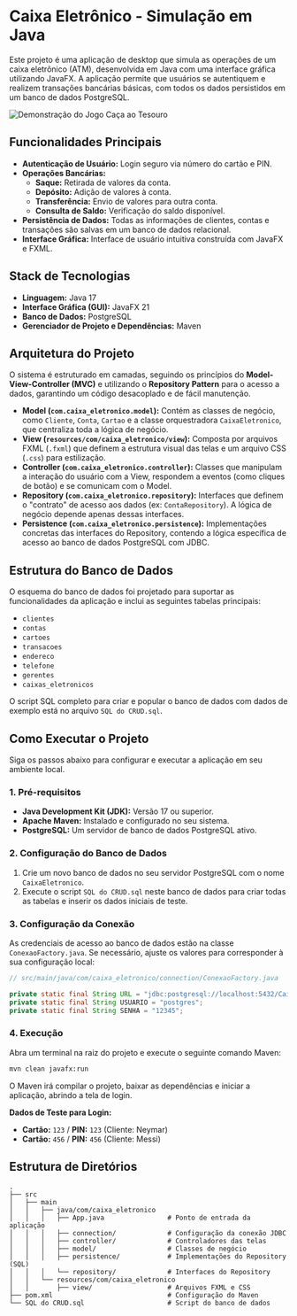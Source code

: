 # Caixa Eletrônico - Simulação em Java

Este projeto é uma aplicação de desktop que simula as operações de um caixa eletrônico (ATM), desenvolvida em Java com uma interface gráfica utilizando JavaFX. A aplicação permite que usuários se autentiquem e realizem transações bancárias básicas, com todos os dados persistidos em um banco de dados PostgreSQL.

![Demonstração do Jogo Caça ao Tesouro](https://i.imgur.com/GLRXwXp.gif)


## Funcionalidades Principais

- **Autenticação de Usuário:** Login seguro via número do cartão e PIN.
- **Operações Bancárias:**
    - **Saque:** Retirada de valores da conta.
    - **Depósito:** Adição de valores à conta.
    - **Transferência:** Envio de valores para outra conta.
    - **Consulta de Saldo:** Verificação do saldo disponível.
- **Persistência de Dados:** Todas as informações de clientes, contas e transações são salvas em um banco de dados relacional.
- **Interface Gráfica:** Interface de usuário intuitiva construída com JavaFX e FXML.

## Stack de Tecnologias

- **Linguagem:** Java 17
- **Interface Gráfica (GUI):** JavaFX 21
- **Banco de Dados:** PostgreSQL
- **Gerenciador de Projeto e Dependências:** Maven

## Arquitetura do Projeto

O sistema é estruturado em camadas, seguindo os princípios do **Model-View-Controller (MVC)** e utilizando o **Repository Pattern** para o acesso a dados, garantindo um código desacoplado e de fácil manutenção.

- **Model (`com.caixa_eletronico.model`):** Contém as classes de negócio, como `Cliente`, `Conta`, `Cartao` e a classe orquestradora `CaixaEletronico`, que centraliza toda a lógica de negócio.
- **View (`resources/com/caixa_eletronico/view`):** Composta por arquivos FXML (`.fxml`) que definem a estrutura visual das telas e um arquivo CSS (`.css`) para estilização.
- **Controller (`com.caixa_eletronico.controller`):** Classes que manipulam a interação do usuário com a View, respondem a eventos (como cliques de botão) e se comunicam com o Model.
- **Repository (`com.caixa_eletronico.repository`):** Interfaces que definem o "contrato" de acesso aos dados (ex: `ContaRepository`). A lógica de negócio depende apenas dessas interfaces.
- **Persistence (`com.caixa_eletronico.persistence`):** Implementações concretas das interfaces do Repository, contendo a lógica específica de acesso ao banco de dados PostgreSQL com JDBC.

## Estrutura do Banco de Dados

O esquema do banco de dados foi projetado para suportar as funcionalidades da aplicação e inclui as seguintes tabelas principais:

- `clientes`
- `contas`
- `cartoes`
- `transacoes`
- `endereco`
- `telefone`
- `gerentes`
- `caixas_eletronicos`

O script SQL completo para criar e popular o banco de dados com dados de exemplo está no arquivo `SQL do CRUD.sql`.

## Como Executar o Projeto

Siga os passos abaixo para configurar e executar a aplicação em seu ambiente local.

### 1. Pré-requisitos

- **Java Development Kit (JDK):** Versão 17 ou superior.
- **Apache Maven:** Instalado e configurado no seu sistema.
- **PostgreSQL:** Um servidor de banco de dados PostgreSQL ativo.

### 2. Configuração do Banco de Dados

1.  Crie um novo banco de dados no seu servidor PostgreSQL com o nome `CaixaEletronico`.
2.  Execute o script `SQL do CRUD.sql` neste banco de dados para criar todas as tabelas e inserir os dados iniciais de teste.

### 3. Configuração da Conexão

As credenciais de acesso ao banco de dados estão na classe `ConexaoFactory.java`. Se necessário, ajuste os valores para corresponder à sua configuração local:

```java
// src/main/java/com/caixa_eletronico/connection/ConexaoFactory.java

private static final String URL = "jdbc:postgresql://localhost:5432/CaixaEletronico";
private static final String USUARIO = "postgres"; 
private static final String SENHA = "12345";
```

### 4. Execução

Abra um terminal na raiz do projeto e execute o seguinte comando Maven:

```bash
mvn clean javafx:run
```

O Maven irá compilar o projeto, baixar as dependências e iniciar a aplicação, abrindo a tela de login.

**Dados de Teste para Login:**
- **Cartão:** `123` / **PIN:** `123` (Cliente: Neymar)
- **Cartão:** `456` / **PIN:** `456` (Cliente: Messi)

## Estrutura de Diretórios

```
.
├── src
│   ├── main
│   │   ├── java/com/caixa_eletronico
│   │   │   ├── App.java                # Ponto de entrada da aplicação
│   │   │   ├── connection/             # Configuração da conexão JDBC
│   │   │   ├── controller/             # Controladores das telas
│   │   │   ├── model/                  # Classes de negócio
│   │   │   ├── persistence/            # Implementações do Repository (SQL)
│   │   │   └── repository/             # Interfaces do Repository
│   │   └── resources/com/caixa_eletronico
│   │       ├── view/                   # Arquivos FXML e CSS
├── pom.xml                             # Configuração do Maven
└── SQL do CRUD.sql                     # Script do banco de dados
```
